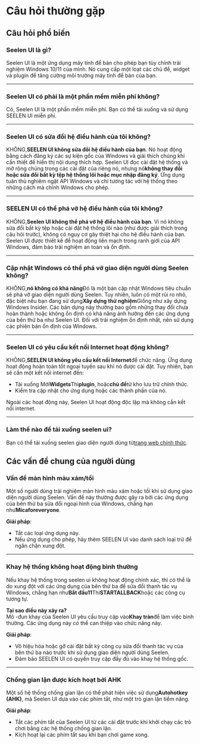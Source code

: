 # **Câu hỏi thường gặp**

## **Câu hỏi phổ biến**

### **Seelen UI là gì?**

Seelen UI là một ứng dụng máy tính để bàn cho phép bạn tùy chỉnh trải nghiệm Windows 10/11 của mình. Nó cung cấp một loạt các chủ đề, widget và plugin để tăng cường môi trường máy tính để bàn của bạn.

***

### **Seelen UI có phải là một phần mềm miễn phí không?**

Có, Seelen UI là một phần mềm miễn phí. Bạn có thể tải xuống và sử dụng SEELEN UI miễn phí.

***

### **Seelen UI có sửa đổi hệ điều hành của tôi không?**

KHÔNG,**SEELEN UI không sửa đổi hệ điều hành của bạn**. Nó hoạt động bằng cách đăng ký các sự kiện gốc của Windows và giải thích chúng khi cần thiết để hiển thị nội dung thích hợp. Seelen UI đọc cài đặt hệ thống và mở rộng chúng trong các cài đặt của riêng nó, nhưng nó**không thay đổi hoặc sửa đổi bất kỳ tệp hệ thống lõi hoặc mục nhập đăng ký**. Ứng dụng tuân thủ nghiêm ngặt API Windows và chỉ tương tác với hệ thống theo những cách mà chính Windows cho phép.

***

### **SEELEN UI có thể phá vỡ hệ điều hành của tôi không?**

KHÔNG,**Seelen UI không thể phá vỡ hệ điều hành của bạn**. Vì nó không sửa đổi bất kỳ tệp hoặc cài đặt hệ thống lõi nào (như được giải thích trong câu hỏi trước), không có nguy cơ gây thiệt hại cho hệ điều hành của bạn. Seelen UI được thiết kế để hoạt động liền mạch trong ranh giới của API Windows, đảm bảo trải nghiệm an toàn và ổn định.

***

### **Cập nhật Windows có thể phá vỡ giao diện người dùng Seelen không?**

KHÔNG,**nó không có khả năng**Đó là một bản cập nhật Windows tiêu chuẩn sẽ phá vỡ giao diện người dùng Seelen. Tuy nhiên, luôn có một rủi ro nhỏ, đặc biệt nếu bạn đang sử dụng**Xây dựng thử nghiệm**Giống như xây dựng Windows Insider. Các bản dựng này thường bao gồm những thay đổi chưa hoàn thành hoặc không ổn định có khả năng ảnh hưởng đến các ứng dụng của bên thứ ba như Seelen UI. Đối với trải nghiệm ổn định nhất, nên sử dụng các phiên bản ổn định của Windows.

***

### **Seelen UI có yêu cầu kết nối Internet hoạt động không?**

KHÔNG,**SEELEN UI không yêu cầu kết nối Internet**để chức năng. Ứng dụng hoạt động hoàn toàn tốt ngoại tuyến sau khi nó được cài đặt. Tuy nhiên, bạn sẽ cần một kết nối internet đến:

* Tải xuống Mới**Widgets**Thì**plugin**, hoặc**chủ đề**từ kho lưu trữ chính thức.
* Kiểm tra cập nhật cho ứng dụng hoặc các thành phần của nó.

Ngoài các hoạt động này, Seelen UI hoạt động độc lập mà không cần kết nối internet.

***

### **Làm thế nào để tải xuống seelen ui?**

Bạn có thể tải xuống seelen giao diện người dùng từ[trang web chính thức](https://seelen.io).

## **Các vấn đề chung của người dùng**

### **Vấn đề màn hình màu xám/tối**

Một số người dùng trải nghiệm màn hình màu xám hoặc tối khi sử dụng giao diện người dùng Seelen. Vấn đề này thường được gây ra bởi các ứng dụng của bên thứ ba sửa đổi ngoại hình của Windows, chẳng hạn như**Micaforeveryone**.

**Giải pháp**:

* Tắt các loại ứng dụng này.
* Nếu ứng dụng cho phép, hãy thêm SEELEN UI vào danh sách loại trừ để ngăn chặn xung đột.

***

### **Khay hệ thống không hoạt động bình thường**

Nếu khay hệ thống trong seelen ui không hoạt động chính xác, thì có thể là do xung đột với các ứng dụng của bên thứ ba để sửa đổi thanh tác vụ Windows, chẳng hạn như**Bắt đầu11**Thì**STARTALLBACK**hoặc các công cụ tương tự.

**Tại sao điều này xảy ra?**\
Mô -đun khay của Seelen UI yêu cầu truy cập vào**Khay tràn**để làm việc bình thường. Các ứng dụng này có thể can thiệp vào chức năng này.

**Giải pháp**:

* Vô hiệu hóa hoặc gỡ cài đặt bất kỳ công cụ sửa đổi thanh tác vụ của bên thứ ba nào trước khi sử dụng giao diện người dùng Seelen.
* Đảm bảo SEELEN UI có quyền truy cập đầy đủ vào khay hệ thống gốc.

***

### **Chống gian lận được kích hoạt bởi AHK**

Một số hệ thống chống gian lận có thể phát hiện việc sử dụng**Autohotkey (AHK)**, mà Seelen UI dựa vào các phím tắt, như một trò gian lận tiềm năng.

**Giải pháp**:

* Tắt các phím tắt của Seelen UI từ các cài đặt trước khi khởi chạy các trò chơi bằng các hệ thống chống gian lận.
* Kích hoạt lại các phím tắt sau khi bạn chơi game xong.

